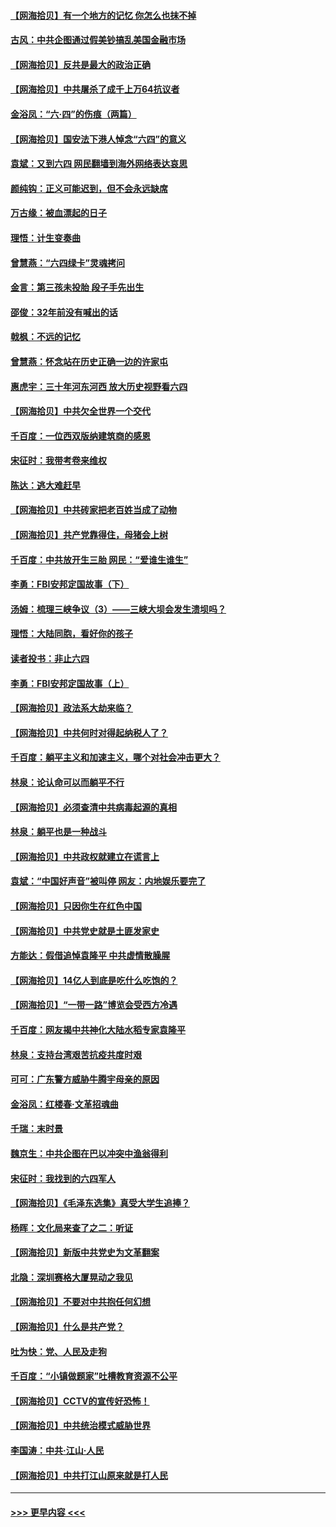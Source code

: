#### [【网海拾贝】有一个地方的记忆 你怎么也抹不掉](../pages/nsc993/n13009802.md?t=06100654) 
#### [古风：中共企图通过假美钞搞乱美国金融市场](../pages/nsc993/n13009626.md?t=06100654) 
#### [【网海拾贝】反共是最大的政治正确](../pages/nsc993/n13007051.md?t=06100654) 
#### [【网海拾贝】中共屠杀了成千上万64抗议者](../pages/nsc993/n13002713.md?t=06100654) 
#### [金浴凤：“六·四”的伤痕（两篇）](../pages/nsc993/n13001719.md?t=06100654) 
#### [【网海拾贝】国安法下港人悼念“六四”的意义](../pages/nsc993/n13001039.md?t=06100654) 
#### [袁斌：又到六四 网民翻墙到海外网络表达哀思](../pages/nsc993/n13000995.md?t=06100654) 
#### [颜纯钩：正义可能迟到，但不会永远缺席](../pages/nsc993/n13000920.md?t=06100654) 
#### [万古缘：被血漂起的日子](../pages/nsc993/n13000914.md?t=06100654) 
#### [理悟：计生变奏曲](../pages/nsc993/n13000414.md?t=06100654) 
#### [曾慧燕：“六四绿卡”灵魂拷问](../pages/nsc993/n13000277.md?t=06100654) 
#### [金言：第三孩未投胎 段子手先出生](../pages/nsc993/n13000215.md?t=06100654) 
#### [邵俊：32年前没有喊出的话](../pages/nsc993/n13000181.md?t=06100654) 
#### [戟枫：不远的记忆](../pages/nsc993/n13000121.md?t=06100654) 
#### [曾慧燕：怀念站在历史正确一边的许家屯](../pages/nsc993/n13000073.md?t=06100654) 
#### [惠虎宇：三十年河东河西 放大历史视野看六四](../pages/nsc993/n13000018.md?t=06100654) 
#### [【网海拾贝】中共欠全世界一个交代](../pages/nsc993/n12998706.md?t=06100654) 
#### [千百度：一位西双版纳建筑商的感恩](../pages/nsc993/n12998487.md?t=06100654) 
#### [宋征时：我带考卷来维权](../pages/nsc993/n12994088.md?t=06100654) 
#### [陈达：逃大难赶早](../pages/nsc993/n12993569.md?t=06100654) 
#### [【网海拾贝】中共砖家把老百姓当成了动物](../pages/nsc993/n12993483.md?t=06100654) 
#### [【网海拾贝】共产党靠得住，母猪会上树](../pages/nsc993/n12990730.md?t=06100654) 
#### [千百度：中共放开生三胎 网民：“爱谁生谁生”](../pages/nsc993/n12990644.md?t=06100654) 
#### [李勇：FBI安邦定国故事（下）](../pages/nsc993/n12987854.md?t=06100654) 
#### [汤姆：梳理三峡争议（3）——三峡大坝会发生溃坝吗？](../pages/nsc993/n12989806.md?t=06100654) 
#### [理悟：大陆同胞，看好你的孩子](../pages/nsc993/n12989778.md?t=06100654) 
#### [读者投书：非止六四](../pages/nsc993/n12989673.md?t=06100654) 
#### [李勇：FBI安邦定国故事（上）](../pages/nsc993/n12987749.md?t=06100654) 
#### [【网海拾贝】政法系大劫来临？](../pages/nsc993/n12987596.md?t=06100654) 
#### [【网海拾贝】中共何时对得起纳税人了？](../pages/nsc993/n12985578.md?t=06100654) 
#### [千百度：躺平主义和加速主义，哪个对社会冲击更大？](../pages/nsc993/n12985512.md?t=06100654) 
#### [林泉：论认命可以而躺平不行](../pages/nsc993/n12985505.md?t=06100654) 
#### [【网海拾贝】必须查清中共病毒起源的真相](../pages/nsc993/n12984276.md?t=06100654) 
#### [林泉：躺平也是一种战斗](../pages/nsc993/n12984194.md?t=06100654) 
#### [【网海拾贝】中共政权就建立在谎言上](../pages/nsc993/n12981880.md?t=06100654) 
#### [袁斌：“中国好声音”被叫停 网友：内地娱乐要完了](../pages/nsc993/n12981826.md?t=06100654) 
#### [【网海拾贝】只因你生在红色中国](../pages/nsc993/n12979096.md?t=06100654) 
#### [【网海拾贝】中共党史就是土匪发家史](../pages/nsc993/n12976478.md?t=06100654) 
#### [方能达：假借追悼袁隆平 中共虚情散臊腥](../pages/nsc993/n12976396.md?t=06100654) 
#### [【网海拾贝】14亿人到底是吃什么吃饱的？](../pages/nsc993/n12974125.md?t=06100654) 
#### [【网海拾贝】“一带一路”博览会受西方冷遇](../pages/nsc993/n12971787.md?t=06100654) 
#### [千百度：网友揭中共神化大陆水稻专家袁隆平](../pages/nsc993/n12971733.md?t=06100654) 
#### [林泉：支持台湾艰苦抗疫共度时艰](../pages/nsc993/n12971350.md?t=06100654) 
#### [可可：广东警方威胁牛腾宇母亲的原因](../pages/nsc993/n12971100.md?t=06100654) 
#### [金浴凤：红楼春·文革招魂曲](../pages/nsc993/n12970354.md?t=06100654) 
#### [千瑞：末时景](../pages/nsc993/n12970337.md?t=06100654) 
#### [魏京生：中共企图在巴以冲突中渔翁得利](../pages/nsc993/n12970286.md?t=06100654) 
#### [宋征时：我找到的六四军人](../pages/nsc993/n12970213.md?t=06100654) 
#### [【网海拾贝】《毛泽东选集》真受大学生追捧？](../pages/nsc993/n12968779.md?t=06100654) 
#### [杨晖：文化局来查了之二：听证](../pages/nsc993/n12966528.md?t=06100654) 
#### [【网海拾贝】新版中共党史为文革翻案](../pages/nsc993/n12967526.md?t=06100654) 
#### [北隐：深圳赛格大厦晃动之我见](../pages/nsc993/n12967393.md?t=06100654) 
#### [【网海拾贝】不要对中共抱任何幻想](../pages/nsc993/n12965222.md?t=06100654) 
#### [【网海拾贝】什么是共产党？](../pages/nsc993/n12962781.md?t=06100654) 
#### [吐为快：党、人民及走狗](../pages/nsc993/n12962747.md?t=06100654) 
#### [千百度：“小镇做题家”吐槽教育资源不公平](../pages/nsc993/n12962705.md?t=06100654) 
#### [【网海拾贝】CCTV的宣传好恐怖！](../pages/nsc993/n12959984.md?t=06100654) 
#### [【网海拾贝】中共统治模式威胁世界](../pages/nsc993/n12957622.md?t=06100654) 
#### [李国涛：中共‧江山‧人民](../pages/nsc993/n12957502.md?t=06100654) 
#### [【网海拾贝】中共打江山原来就是打人民](../pages/nsc993/n12954345.md?t=06100654) 

----
#### [ >>> 更早内容 <<< ](../indexes/nsc993-earlier.md)
